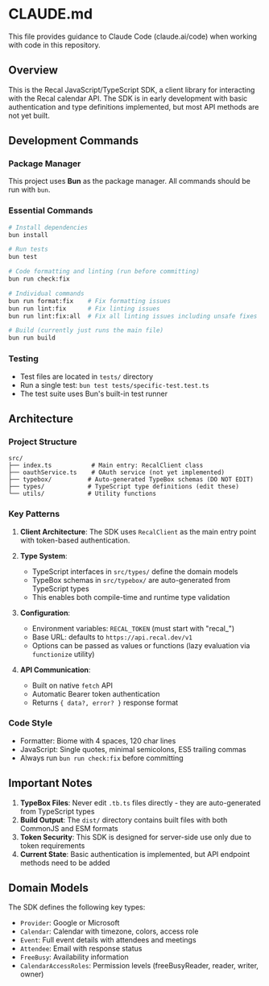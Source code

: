 # CLAUDE.md

This file provides guidance to Claude Code (claude.ai/code) when working with code in this repository.

## Overview

This is the Recal JavaScript/TypeScript SDK, a client library for interacting with the Recal calendar API. The SDK is in early development with basic authentication and type definitions implemented, but most API methods are not yet built.

## Development Commands

### Package Manager
This project uses **Bun** as the package manager. All commands should be run with `bun`.

### Essential Commands
```bash
# Install dependencies
bun install

# Run tests
bun test

# Code formatting and linting (run before committing)
bun run check:fix

# Individual commands
bun run format:fix    # Fix formatting issues
bun run lint:fix      # Fix linting issues
bun run lint:fix:all  # Fix all linting issues including unsafe fixes

# Build (currently just runs the main file)
bun run build
```

### Testing
- Test files are located in `tests/` directory
- Run a single test: `bun test tests/specific-test.test.ts`
- The test suite uses Bun's built-in test runner

## Architecture

### Project Structure
```
src/
├── index.ts           # Main entry: RecalClient class
├── oauthService.ts    # OAuth service (not yet implemented)
├── typebox/          # Auto-generated TypeBox schemas (DO NOT EDIT)
├── types/            # TypeScript type definitions (edit these)
└── utils/            # Utility functions
```

### Key Patterns

1. **Client Architecture**: The SDK uses `RecalClient` as the main entry point with token-based authentication.

2. **Type System**: 
   - TypeScript interfaces in `src/types/` define the domain models
   - TypeBox schemas in `src/typebox/` are auto-generated from TypeScript types
   - This enables both compile-time and runtime type validation

3. **Configuration**:
   - Environment variables: `RECAL_TOKEN` (must start with "recal_")
   - Base URL: defaults to `https://api.recal.dev/v1`
   - Options can be passed as values or functions (lazy evaluation via `functionize` utility)

4. **API Communication**:
   - Built on native `fetch` API
   - Automatic Bearer token authentication
   - Returns `{ data?, error? }` response format

### Code Style
- Formatter: Biome with 4 spaces, 120 char lines
- JavaScript: Single quotes, minimal semicolons, ES5 trailing commas
- Always run `bun run check:fix` before committing

## Important Notes

1. **TypeBox Files**: Never edit `.tb.ts` files directly - they are auto-generated from TypeScript types
2. **Build Output**: The `dist/` directory contains built files with both CommonJS and ESM formats
3. **Token Security**: This SDK is designed for server-side use only due to token requirements
4. **Current State**: Basic authentication is implemented, but API endpoint methods need to be added

## Domain Models

The SDK defines the following key types:
- `Provider`: Google or Microsoft
- `Calendar`: Calendar with timezone, colors, access role
- `Event`: Full event details with attendees and meetings
- `Attendee`: Email with response status
- `FreeBusy`: Availability information
- `CalendarAccessRoles`: Permission levels (freeBusyReader, reader, writer, owner)
